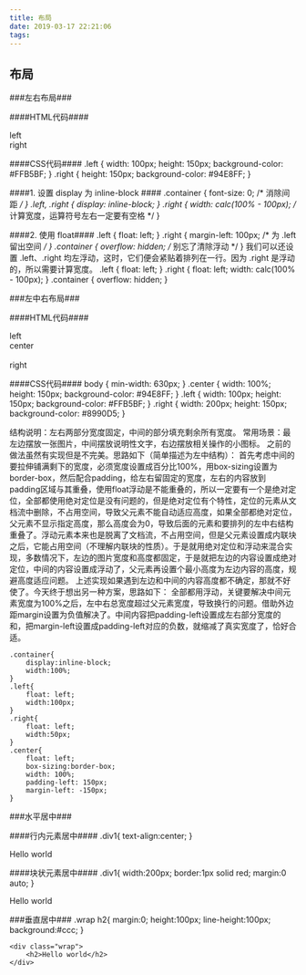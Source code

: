 ```yaml
---
title: 布局
date: 2019-03-17 22:21:06
tags:
---
```

## 布局 ##
	
###左右布局###

####HTML代码####
	<div class="container">
	    <div class="left">left</div>
	    <div class="right">right</div>
	</div>

####CSS代码####
	.left {
	    width: 100px;
	    height: 150px;
	    background-color: #FFB5BF;
	}
	.right {
	    height: 150px;
	    background-color: #94E8FF;
	}

####1. 设置 display 为 inline-block ####
	.container {
	    font-size: 0;    /* 消除间距 */
	}
	.left, .right {
	    display: inline-block;
	}
	.right {
	    width: calc(100% - 100px);   /* 计算宽度，运算符号左右一定要有空格 */
	}

####2. 使用 float####
	.left {
	    float: left;
	}
	.right {
	    margin-left: 100px;   /* 为 .left 留出空间 */
	}
	.container {
	    overflow: hidden;    /* 别忘了清除浮动 */
	}
	我们可以还设置 .left、.right 均左浮动，这时，它们便会紧贴着排列在一行。因为 .right 是浮动的，所以需要计算宽度。
	.left {
	    float: left;
	}
	.right {
	    float: left;
	    width: calc(100% - 100px);
	}
	.container {
	    overflow: hidden;
	}

###左中右布局###

####HTML代码####
	<div class="container">
	    <div class="left">left</div>
		<div class="center">center</div>       
	    <div class="right">right</div>
	</div>

####CSS代码####
	body {
	    min-width: 630px;
	}
	.center {
	    width: 100%;
	    height: 150px;
	    background-color: #94E8FF;
	}
	.left {
	    width: 100px;
	    height: 150px;
	    background-color: #FFB5BF;
	}
	.right {
	    width: 200px;
	    height: 150px;
	    background-color: #8990D5;
	}

结构说明：左右两部分宽度固定，中间的部分填充剩余所有宽度。
常用场景：最左边摆放一张图片，中间摆放说明性文字，右边摆放相关操作的小图标。
之前的做法虽然有实现但是不完美。思路如下（简单描述为左中结构）：
首先考虑中间的要拉伸铺满剩下的宽度，必须宽度设置成百分比100%，用box-sizing设置为border-box，然后配合padding，给左右留固定的宽度，左右的内容放到padding区域与其重叠，使用float浮动是不能重叠的，所以一定要有一个是绝对定位，全部都使用绝对定位是没有问题的，但是绝对定位有个特性，定位的元素从文档流中删除，不占用空间，导致父元素不能自动适应高度，如果全部都绝对定位，父元素不显示指定高度，那么高度会为0，导致后面的元素和要排列的左中右结构重叠了。浮动元素本来也是脱离了文档流，不占用空间，但是父元素设置成内联块之后，它能占用空间（不理解内联块的性质）。于是就用绝对定位和浮动来混合实现，多数情况下，左边的图片宽度和高度都固定，于是就把左边的内容设置成绝对定位，中间的内容设置成浮动了，父元素再设置个最小高度为左边内容的高度，规避高度适应问题。
上述实现如果遇到左边和中间的内容高度都不确定，那就不好使了。今天终于想出另一种方案，思路如下：
全部都用浮动，关键要解决中间元素宽度为100%之后，左中右总宽度超过父元素宽度，导致换行的问题。借助外边距margin设置为负值解决了。中间内容把padding-left设置成左右部分宽度的和，把margin-left设置成padding-left对应的负数，就缩减了真实宽度了，恰好合适。

	.container{
		display:inline-block;
		width:100%;
	}
	.left{
		float: left;
		width:100px;
	}
	.right{
		float: left;
		width:50px;
	}
	.center{
		float: left;
		box-sizing:border-box;
		width: 100%;
		padding-left: 150px;
		margin-left: -150px;
	}

###水平居中###

####行内元素居中####
	.div1{
        text-align:center;
    }
	<div class="div1">Hello world</div>

####块状元素居中####
	.div1{
		width:200px;
		border:1px solid red;
        margin:0 auto;
    }
	<div class="div1">Hello world</div>

###垂直居中###
	.wrap h2{
	    margin:0;
	    height:100px;
	    line-height:100px;
	    background:#ccc;
	}
	
	<div class="wrap">
	    <h2>Hello world</h2>
	</div>

